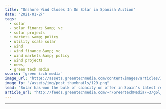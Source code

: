 ```yaml
---
title: "Onshore Wind Closes In On Solar in Spanish Auction"
date: "2021-01-27"
tags: 
  - solar
  - solar finance &amp; vc
  - solar projects
  - markets &amp; policy
  - utility scale solar
  - wind
  - wind finance &amp; vc
  - wind markets &amp; policy
  - wind projects
  - news,
  - green tech media
source: "green tech media"
image_url: "https://assets.greentechmedia.com/content/images/articles/Iberdrola_Spain_2_Wind_Farm_XL_Credit_Iberdrdola.jpg"
image_fp: "/assets/img/post_thumbnails/129.png"
lead: "Solar has won the bulk of capacity on offer in Spain’s latest renewable energy auction. But onshore wind bids have surprised analysts by coming to within a hair’s breadth of the average price for PV. The Spanish tender this week — the country's first ..."
article_url: "http://feeds.greentechmedia.com/~r/GreentechMedia/~3/g6l_39zMcfQ/onshore-wind-closes-in-on-solar-in-spanish-auction"
---
```


---
